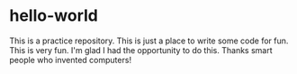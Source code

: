 # hello-world
This is a practice repository.
This is just a place to write some code for fun.
This is very fun.
I'm glad I had the opportunity to do this.
Thanks smart people who invented computers!
